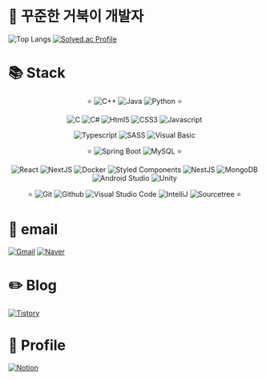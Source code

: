 # 🐢 꾸준한 거북이 개발자

![Top Langs](https://github-readme-stats.vercel.app/api/top-langs/?username=rogi-rogi&layout=compact&theme=tokyonight)
[![Solved.ac Profile](http://mazassumnida.wtf/api/v2/generate_badge?boj=polygon)](https://solved.ac/polygon/)

# 📚 Stack
<div align=center >

  ⭐
  ![C++](https://img.shields.io/badge/C++-00599C.svg?&style=for-the-badge&logo=cplusplus&logoColor=white)
  ![Java](https://img.shields.io/badge/Java-007396.svg?&style=for-the-badge&logo=openjdk&logoColor=white)
  ![Python](https://img.shields.io/badge/Python-3776AB.svg?&style=for-the-badge&logo=python&logoColor=white)
  ⭐

  ![C](https://img.shields.io/badge/C-A8B9CC.svg?&style=for-the-badge&logo=c&logoColor=white)
  ![C#](https://img.shields.io/badge/C%23-512BD4.svg?&style=for-the-badge&logo=csharp&logoColor=white)
  ![Html5](https://img.shields.io/badge/Html5-E34F26.svg?&style=for-the-badge&logo=Html5&logoColor=white)
  ![CSS3](https://img.shields.io/badge/CSS3-1572B6.svg?&style=for-the-badge&logo=CSS3&logoColor=white)
  ![Javascript](https://img.shields.io/badge/Javascript-F7DF1E.svg?&style=for-the-badge&logo=javascript&logoColor=white)
  
  ![Typescript](https://img.shields.io/badge/typescript-3178C6?&style=for-the-badge&logo=Typescript&logoColor=white)
  ![SASS](https://img.shields.io/badge/Sass-CC6699.svg?&style=for-the-badge&logo=sass&logoColor=white)
  ![Visual Basic](https://img.shields.io/badge/Visual%20Basic-512BD4.svg?&style=for-the-badge&logo=visualbasic&logoColor=white)

  ⭐
  ![Spring Boot](https://img.shields.io/badge/Spring%20Boot-6DB33F.svg?&style=for-the-badge&logo=springboot&logoColor=white)
  ![MySQL](https://img.shields.io/badge/MySQL-4479A1.svg?&style=for-the-badge&logo=mysql&logoColor=white)
  ⭐
  
  ![React](https://img.shields.io/badge/React-61DAFB.svg?&style=for-the-badge&logo=react&logoColor=black)
  ![NextJS](https://img.shields.io/badge/NextJS-000000.svg?&style=for-the-badge&logo=nextdotjs&logoColor=white)
  ![Docker](https://img.shields.io/badge/Docker-2496ED.svg?&style=for-the-badge&logo=docker&logoColor=white)
  ![Styled Components](https://img.shields.io/badge/Styled%20Components-DB7093.svg?&style=for-the-badge&logo=styledcomponents&logoColor=white)
  ![NestJS](https://img.shields.io/badge/NestJS-E0234E.svg?&style=for-the-badge&logo=nestjs&logoColor=white)
  ![MongoDB](https://img.shields.io/badge/Mongo%20DB-47A248.svg?&style=for-the-badge&logo=mongodb&logoColor=white)
  ![Android Studio](https://img.shields.io/badge/Android%20Studio-3DDC84.svg?&style=for-the-badge&logo=androidstudio&logoColor=white)
  ![Unity](https://img.shields.io/badge/Unity-FFFFFF.svg?&style=for-the-badge&logo=unity&logoColor=black)

  ⭐
  ![Git](https://img.shields.io/badge/Git-F05032.svg?&style=for-the-badge&logo=git&logoColor=white)
  ![Github](https://img.shields.io/badge/Github-181717.svg?&style=for-the-badge&logo=github&logoColor=white)
  ![Visual Studio Code](https://img.shields.io/badge/Visual%20Studio%20Code-007ACC.svg?&style=for-the-badge&logo=visualstudiocode&logoColor=white)
  ![IntelliJ](https://img.shields.io/badge/IntelliJ-000000.svg?&style=for-the-badge&logo=intellijidea&logoColor=white)
  ![Sourcetree](https://img.shields.io/badge/Sourcetree-0052CC.svg?&style=for-the-badge&logo=sourcetree&logoColor=white)
  ⭐
  
</div>

# 📧 email

[![Gmail](https://img.shields.io/badge/Gmail-d14836?style=for-the-badge&logo=Gmail&logoColor=white)](mailto:yrkim6883@gmail.com)
[![Naver](https://img.shields.io/badge/Naver-03C75A?style=for-the-badge&logo=Naver&logoColor=white)](mailto:yrkim6839@naver.com)

# ✏️ Blog

[![Tistory](https://img.shields.io/badge/Tistory-000000.svg?&style=for-the-badge&logo=tistory&logoColor=white)](https://kyr-db.tistory.com/)

# 📜 Profile

[![Notion](https://img.shields.io/badge/Notion-000000.svg?&style=for-the-badge&logo=notion&logoColor=white)](https://held-sparrow-180.notion.site/Young-Rok-3c5780b41711457b83a643eefd8240de)

